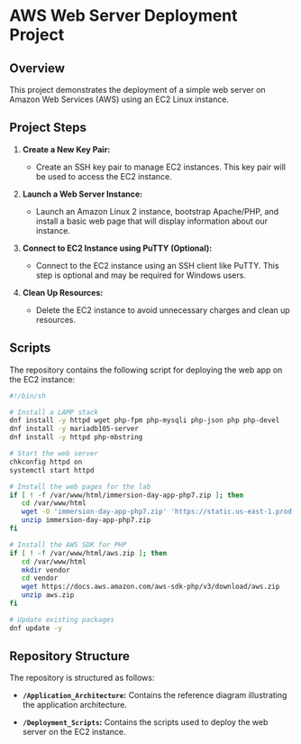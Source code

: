 # AWS Web Server Deployment Project

## Overview

This project demonstrates the deployment of a simple web server on Amazon Web Services (AWS) using an EC2 Linux instance.

## Project Steps

1. **Create a New Key Pair:**
   - Create an SSH key pair to manage EC2 instances. This key pair will be used to access the EC2 instance.

2. **Launch a Web Server Instance:**
   - Launch an Amazon Linux 2 instance, bootstrap Apache/PHP, and install a basic web page that will display information about our instance.

3. **Connect to EC2 Instance using PuTTY (Optional):**
   - Connect to the EC2 instance using an SSH client like PuTTY. This step is optional and may be required for Windows users.

4. **Clean Up Resources:**
   - Delete the EC2 instance to avoid unnecessary charges and clean up resources.

## Scripts

The repository contains the following script for deploying the web app on the EC2 instance:

```bash
#!/bin/sh

# Install a LAMP stack
dnf install -y httpd wget php-fpm php-mysqli php-json php php-devel
dnf install -y mariadb105-server
dnf install -y httpd php-mbstring

# Start the web server
chkconfig httpd on
systemctl start httpd

# Install the web pages for the lab
if [ ! -f /var/www/html/immersion-day-app-php7.zip ]; then
   cd /var/www/html
   wget -O 'immersion-day-app-php7.zip' 'https://static.us-east-1.prod.workshops.aws/public/29b35877-4a64-4c0d-8579-a43a5f2187ca/assets/immersion-day-app-php7.zip'
   unzip immersion-day-app-php7.zip
fi

# Install the AWS SDK for PHP
if [ ! -f /var/www/html/aws.zip ]; then
   cd /var/www/html
   mkdir vendor
   cd vendor
   wget https://docs.aws.amazon.com/aws-sdk-php/v3/download/aws.zip
   unzip aws.zip
fi

# Update existing packages
dnf update -y
```
## Repository Structure

The repository is structured as follows:

- **`/Application_Architecture`:**
   Contains the reference diagram illustrating the application architecture.

- **`/Deployment_Scripts`:**
   Contains the scripts used to deploy the web server on the EC2 instance.

